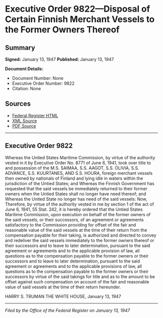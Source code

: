 # Executive Order 9822—Disposal of Certain Finnish Merchant Vessels to the Former Owners Thereof

## Summary

**Signed:** January 13, 1947
**Published:** January 13, 1947

**Document Details:**
- Document Number: None
- Executive Order Number: 9822
- Citation: None

## Sources
- [Federal Register HTML](https://www.presidency.ucsb.edu/documents/executive-order-9822-disposal-certain-finnish-merchant-vessels-the-former-owners-thereof)
- [XML Source](None)
- [PDF Source](None)

---

## Executive Order 9822

Whereas the United States Maritime Commission, by virtue of the authority vested in it by Executive Order No. 8771 of June 6, 1941, took over title to and possession of the M.S. SAIMAA, S.S. AAGOT, S.S. OLIVIA, S.S. ADVANCE, S.S. KUURTANES, AND S.S. HOURA, foreign merchant vessels then owned by nationals of Finland and lying idle in waters within the jurisdiction of the Untied States; and
Whereas the Finnish Government has requested that the said vessels be immediately returned to their former owners when the Untied States shall no longer have need thereof; and
Whereas the United State no longer has need of the said vessels:
Now, Therefore, by virtue of the authority vested in me by section 1 of the act of June 6, 1941, 55 Stat. 242, it is hereby ordered that the Untied States Maritime Commission, upon execution on behalf of the former owners of the said vessels, or their successors, of an agreement or agreements satisfactory to the Commission providing for offset of the fair and reasonable value of the said vessels at the time of their return from the compensation payable for their taking, is authorized and directed to convey and redeliver the said vessels immediately to the former owners thereof or their successors and to leave to later determination, pursuant to the said agreement or agreements and to the applicable provision of law, all questions as to the compensation payable to the former owners or their successors and to leave to later determination, pursuant to the said agreement or agreements and to the applicable provisions of law, all questions as to the compensation payable to the former owners or their successors by virtue of the said takings for title and as to the amount to be offset against such compensation on account of the fair and reasonable value of said vessels at the time of their return hereunder.

HARRY S. TRUMAN
THE WHITE HOUSE,
January 13, 1947

---

*Filed by the Office of the Federal Register on January 13, 1947*
